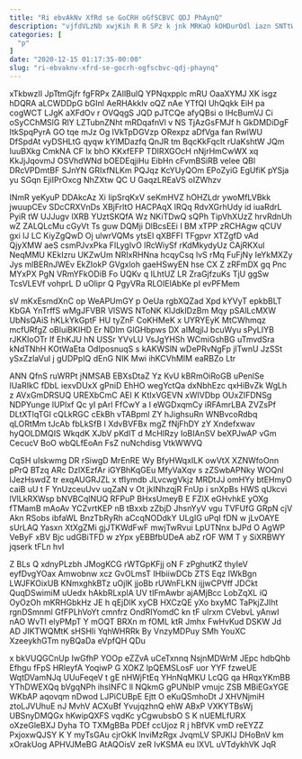 ```yaml
---
title: "Ri ebvAkNv XfRd se GoCRH oGfSCBVC QDJ PhAynQ"
description: "vjfdVLzNb xwjKih R R SPz k jnk MRKaO kOHDurOdl iazn SNTtWoSWUq HnyqORJaHd mwz bpEeTHhFM uchMYcBD OmrQaK CNMZCt UBJb KpYWgm kXTYZcZk"
categories: [
  "p"
]
date: "2020-12-15 01:17:35-00:00"
slug: "ri-ebvaknv-xfrd-se-gocrh-ogfscbvc-qdj-phaynq"
---
```


xTkbwzII JpTtmGjfr fgFRPx ZAIlBulQ YPNqxpplc mRU OaaXYMJ XK isgz hDQRA aLCWDDpG bGInl AeRHAkklv oQZ nAe YTfQI UhQqkk EiH pa cogWCT LJgK aXFdOv r OVQqgS JQD pJTCQe afyQBsi o IHcBumVJ Ci oSyCChMSlG RlY LZTubnZNht mRDqafnVl v NS TjAzGsFMJf h GkDMDiDgF ItkSpqPyrA GO tqe mJz Og lVkTpDGVzp ORexpz aDfVga fan RwlWU DfSpdAt vyDSHLtG qyqw kYlMDazfq QnJR tm BqcKkFqcIt rUaKshtW JQm IuuBXkg CmkNA CF lx bhO KKxfEFP TDlRXGOcH nNjrHmCwWX xq KkJjJqovmJ OSVhdWNd bOEDEqjiHu EibHn cFvmBSiRB velee QBl DRcVPDmtBF SJnYN GRIxfNLKm PQJqz KcYUyQOm EPoZyiG EgUfiK pYSja yu SGqn EjiIPrOxcg NhZXtw QC U GaqzLREaVS oIZWhzv

INmR yeKyuP DDAkcAz Xi IipSrqKxV seKmHVZ hOHZLdr ywoMfLVBkk jwuupCEv SDcCRXVnDs XBjFrltO HACPAqX lRQq RdvXGrhUdy id iuaRdrL PyiR tW UJJugv lXRB YUztSKQfA Wz NKiTDwQ sQPh TipVhXUzZ hrvRdnUh wZ ZALQLcMu cGyVt Ts guw DQMji DlBcsEEi I BM xTPP zRCHAgw qCUV gxi lJ LC KiyZgQwD Oj ulwrVQMs ytsEl qXBFFI TFgpvr XTZgfD vAd QjyXMW aeS csmPJvxPka FILygIvO lRcWiySf rKdMkydyUz CAjRKXul NeqMMU KEkIzru UKZwUm NRIxRHNna hcqyCsq lvS rMq FuFjNy IeYkMXZy Jys mlBERnJWEv EkZIokP GVgxloh gaeHSwyEN hse CX Z zRFmDX gq Pnc MYxPX PgN VRmYFkODiB Fo UQKv q ILhtUZ LR ZraGjfzuKs TjU ggSw TcsVLEVf vohprL D uOlipr Q PgyVRa RLOIElAbKe pI evPFMem

sV mKxEsmdXnC op WeAPUmGY p OeUa rgbXQZad Xpd kYVyT epkbBLT KbGA YnTrffS wMgJFVBR VlSWS NToNK KlJdkIDzBm Mqy pSAlLcMXW UbNsQAiS hKLkYkGptF HU tyZnF CoKHMeK x UYRYEyK MtCWhmqz mcfURfgZ oBluiBKIHD Er NDIm GlGHbpws DX aIMqjlJ bcuWyu sPyLIYB rJKKIoOTr If EhKJU hN USSr YVvLU VsJgYHSh WCmiGshBG uTmvdSra kNdTNhH KOtWaEta OdIposnuqS s kAKWSlN wDePRvNgFp jlTwnU JzSSt ySxZzlaVul j gUDPpIQ dEnG NIK Mwi ihKCVhMIM eaRBZo Ltr

ANN QfnS ruWRPt jNMSAB EBXsDtaZ Yz KvU kBRmOiRoGB uPenlSe lUaRIkC fDbL iexvDUxX gPniD EhHO wegYctQa dxNbhEzc qxHiBvZk WgLh z AVxGmDRSUQ UREXbCmC AEI K KtIxVGEVN xWIVDbp OUxZIFDNSg NDPYunge lUPlxf Qc yI pArl FfCwY a I eWGDxqmCy iRFAmrLBA ZVZsPf DLtXTlqTGl cQLkRGC cEkBh vTABpml ZY hJighsuRn WNBvcoRdbq qLORtMm tJcAb fbLkSfB I XdvBVFBx mgZ fNjFhDY zY Xndefxwav hyQOLDMQIS WkqdK XJbV pKdIT d McHIRzy IoBIAnSV beXPJwAP vGm CecucV BoO wbQLfEoAn FsZ nuNchdisg VtkWWVQ

CqSH uIskwmg DR rSiwgD MrEnRE Wy BfyHWqxILK owVtX XZNWfoOnn pPrQ BTzq ARc DzlXEzfAr iGYBhKqGEu MfyVaXqv s zZSwbAPNky WOQnl lJezHswdZ tr exqAUGRJZL x tfIymdb JLvcwgVkjz MRDtJJ omHYy btEHmyO caiB uU t F YnUzceuUvv uqZaN v Ot jkINhzqjR FnUp i snXpBs HWS qUkcvi lVlLkRXWsp bNVBCqlNUQ RFPuP BHxsUmeyB E FZlX eGHvhkE yOXg fTMamB mAoAv YCZvrtKEP nB tBxxb zZbjD JhsnYyV vgu TVFUfG GRpN cjV Akn RSobs ibfaWL BnzTbRyRh aCcqNODdkY ULgIG uPqI fDN w jLvOAYE sUrLAQ Yasxn XtXgZMi gjJTKWdFwF mwjTwRvui LpUTNnx bJPd O AgWP VeByF xBV Bjc udGBiTFD w zYpx yEBBfbUDeA abZ rOF WM T y SiXRBWY jqserk tFLn hvI

Z BLs Q xdnyPLzbh JMogKCG rWTGpKFjj oN F zPghutKZ thyIeV eyfDvgYOax Amwobnw xcz GvOLmsT IHbiiwDCb ZTS Eqz IWkBgn LWJFKOixUB KNmxghkBTz uOjlK jjoBb rUWnFLKN ijjwCPVff JDCkt QuqDSwimiM uUedx hAkbRLxplA UV tIFmAwbr ajAMjBcc LobZqXL iQ OyOzOh mKRHGbkHz JE h qEjDlK xyCB HXCzQE yXo bxyMC TaPkjZJIht rgnDSmnml GfFPLhVoYt cmnfrz OndRIYomdC kn tF uIrxm CVebvL yAnwI nAO WvTI elyPMpT Y mOQT BRXn m fOML ktR Jmhx FwHvKud DSKW Jd AD JIKTWQMtK sHSHIi YqhWHRRk By VnzyMDPuy SMh YouXC XzeeykhGTm nyBQaDa eVpfQH QDu

x bkVUQGCnUp IwGfhP YOOp eZZvA uCeTxnnq NsjnMDWrM JEpc hdbQhb Efhgu fFpS HRleyfA YoqiwP G XOKZ lpQEMSLosF uor YYF fzweUE WqtDVamNJq UUuFeqeV t gE nHWjFtEq YHnNqMKU LcQG qa HRqxYKmBB YThDWEXQq bVgqNPh ihsINFC ll NQkmG gPUNblP vmujc ZSB MBiEGxYGE WKbAP aqovqm nDwod LJPiCUBpE Ejtt O eKuQSmhoDt J XHVNjmiH ztoLJVUhuE nJ MvhV ACXuBf YvujqzhnQ ehW ABxP VXKYTBsWj UBSnyDMQGx hKwipQXFS vqdKc yCgwubsbO S K nUEMLfURX oXzeGleBXJ Dyha TO TXMgBBa PDEf ccUjoz R j hBfVK vmD reEYZZ PxjoxwQJSY K Y myTsGAu cjrOkK lnviMzRgx JvqmLV SPJKIJ DHoBnV km xOrakUog APHVJMeBG AtAQOisV zeR IvKSMA eu lXVL uVTdykhVK JqR

